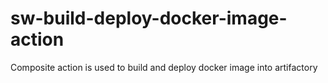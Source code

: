 # sw-build-deploy-docker-image-action
Composite action is used to build and deploy docker image into artifactory
